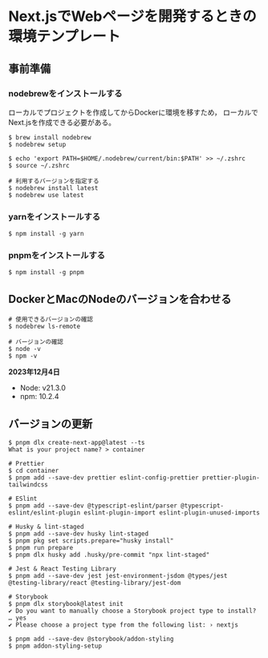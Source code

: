 # Next.jsでWebページを開発するときの環境テンプレート

## 事前準備

### nodebrewをインストールする
ローカルでプロジェクトを作成してからDockerに環境を移すため，
ローカルでNext.jsを作成できる必要がある。

```shell
$ brew install nodebrew
$ nodebrew setup

$ echo 'export PATH=$HOME/.nodebrew/current/bin:$PATH' >> ~/.zshrc
$ source ~/.zshrc

# 利用するバージョンを指定する
$ nodebrew install latest
$ nodebrew use latest
```

### yarnをインストールする

```shell
$ npm install -g yarn
```

### pnpmをインストールする

```shell
$ npm install -g pnpm
```

## DockerとMacのNodeのバージョンを合わせる

```shell
# 使用できるバージョンの確認
$ nodebrew ls-remote

# バージョンの確認
$ node -v
$ npm -v
```

**2023年12月4日**

- Node: v21.3.0
- npm: 10.2.4

## バージョンの更新

```shell
$ pnpm dlx create-next-app@latest --ts
What is your project name? > container

# Prettier
$ cd container
$ pnpm add --save-dev prettier eslint-config-prettier prettier-plugin-tailwindcss

# ESlint
$ pnpm add --save-dev @typescript-eslint/parser @typescript-eslint/eslint-plugin eslint-plugin-import eslint-plugin-unused-imports

# Husky & lint-staged
$ pnpm add --save-dev husky lint-staged
$ pnpm pkg set scripts.prepare="husky install"
$ pnpm run prepare
$ pnpm dlx husky add .husky/pre-commit "npx lint-staged"

# Jest & React Testing Library
$ pnpm add --save-dev jest jest-environment-jsdom @types/jest @testing-library/react @testing-library/jest-dom

# Storybook
$ pnpm dlx storybook@latest init
✔ Do you want to manually choose a Storybook project type to install? … yes
✔ Please choose a project type from the following list: › nextjs

$ pnpm add --save-dev @storybook/addon-styling
$ pnpm addon-styling-setup
```

